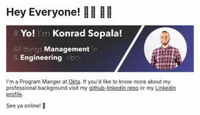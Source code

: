 # Hey Everyone! 🤜🏼 🤛🏻

![](https://github.com/konradsopala/konradsopala/blob/master/GitHubBanner.png)

I'm a Program Manger at [Okta](https://auth0.com/). If you'd like to know more about my professional background visit my [github-linkedin repo](https://github.com/konradsopala/github-linkedin) or my [Linkedin profile](https://www.linkedin.com/in/konradsopala/).

See ya online! 🐥
